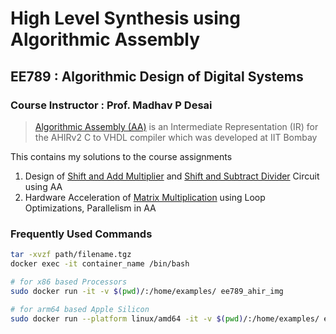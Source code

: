 # High Level Synthesis using Algorithmic Assembly

## EE789 : Algorithmic Design of Digital Systems

### Course Instructor : Prof. Madhav P Desai

> [Algorithmic Assembly (AA)](https://github.com/madhavPdesai/ahir) is an Intermediate Representation (IR) for the AHIRv2 C to VHDL compiler which was developed at IIT Bombay 

This contains my solutions to the course assignments 
1. Design of [Shift and Add Multiplier](https://github.com/rohankalbag/ee789-iitb/blob/main/Assignment1/Question_1/Solution.pdf) and [Shift and Subtract Divider](https://github.com/rohankalbag/ee789-iitb/blob/main/Assignment1/Question_2/Solution.pdf) Circuit using AA
2. Hardware Acceleration of [Matrix Multiplication](https://github.com/rohankalbag/ee789-iitb/blob/main/Assignment2/Solution.pdf) using Loop Optimizations, Parallelism in AA

### Frequently Used Commands 

```bash
tar -xvzf path/filename.tgz
docker exec -it container_name /bin/bash
```

```bash
# for x86 based Processors
sudo docker run -it -v $(pwd)/:/home/examples/ ee789_ahir_img
```

```bash
# for arm64 based Apple Silicon
sudo docker run --platform linux/amd64 -it -v $(pwd)/:/home/examples/ ee789_ahir_img
```
